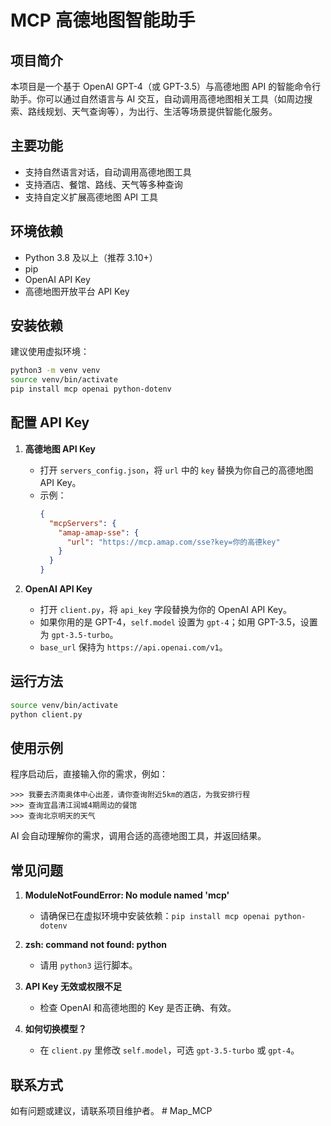 # MCP 高德地图智能助手

## 项目简介

本项目是一个基于 OpenAI GPT-4（或 GPT-3.5）与高德地图 API 的智能命令行助手。你可以通过自然语言与 AI 交互，自动调用高德地图相关工具（如周边搜索、路线规划、天气查询等），为出行、生活等场景提供智能化服务。

## 主要功能
- 支持自然语言对话，自动调用高德地图工具
- 支持酒店、餐馆、路线、天气等多种查询
- 支持自定义扩展高德地图 API 工具

## 环境依赖
- Python 3.8 及以上（推荐 3.10+）
- pip
- OpenAI API Key
- 高德地图开放平台 API Key

## 安装依赖
建议使用虚拟环境：

```bash
python3 -m venv venv
source venv/bin/activate
pip install mcp openai python-dotenv
```

## 配置 API Key

1. **高德地图 API Key**
   - 打开 `servers_config.json`，将 `url` 中的 `key` 替换为你自己的高德地图 API Key。
   - 示例：
     ```json
     {
       "mcpServers": {
         "amap-amap-sse": {
           "url": "https://mcp.amap.com/sse?key=你的高德key"
         }
       }
     }
     ```

2. **OpenAI API Key**
   - 打开 `client.py`，将 `api_key` 字段替换为你的 OpenAI API Key。
   - 如果你用的是 GPT-4，`self.model` 设置为 `gpt-4`；如用 GPT-3.5，设置为 `gpt-3.5-turbo`。
   - `base_url` 保持为 `https://api.openai.com/v1`。

## 运行方法

```bash
source venv/bin/activate
python client.py
```

## 使用示例

程序启动后，直接输入你的需求，例如：

```
>>> 我要去济南奥体中心出差，请你查询附近5km的酒店，为我安排行程
>>> 查询宜昌清江润城4期周边的餐馆
>>> 查询北京明天的天气
```

AI 会自动理解你的需求，调用合适的高德地图工具，并返回结果。

## 常见问题

1. **ModuleNotFoundError: No module named 'mcp'**
   - 请确保已在虚拟环境中安装依赖：`pip install mcp openai python-dotenv`

2. **zsh: command not found: python**
   - 请用 `python3` 运行脚本。

3. **API Key 无效或权限不足**
   - 检查 OpenAI 和高德地图的 Key 是否正确、有效。

4. **如何切换模型？**
   - 在 `client.py` 里修改 `self.model`，可选 `gpt-3.5-turbo` 或 `gpt-4`。

## 联系方式
如有问题或建议，请联系项目维护者。 # Map_MCP
